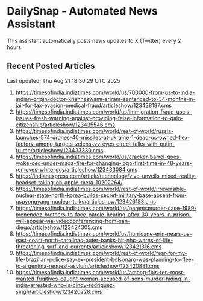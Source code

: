 # DailySnap - Automated News Assistant

This assistant automatically posts news updates to X (Twitter) every 2 hours.

## Recent Posted Articles

Last updated: Thu Aug 21 18:30:29 UTC 2025

1. https://timesofindia.indiatimes.com/world/us/700000-from-us-to-india-indian-origin-doctor-krishnaswami-sriram-sentenced-to-34-months-in-jail-for-tax-evasion-medical-fraud/articleshow/123438187.cms
2. https://timesofindia.indiatimes.com/world/us/immigration-fraud-uscis-issues-fresh-warning-against-providing-false-information-to-gain-citizenship/articleshow/123435546.cms
3. https://timesofindia.indiatimes.com/world/rest-of-world/russia-launches-574-drones-40-missiles-at-ukraine-1-dead-us-owned-flex-factory-among-targets-zelenskyy-eyes-direct-talks-with-putin-trump/articleshow/123433330.cms
4. https://timesofindia.indiatimes.com/world/us/cracker-barrel-goes-woke-ceo-under-maga-fire-for-changing-logo-first-time-in-48-years-removes-white-guy/articleshow/123433084.cms
5. https://indianexpress.com/article/technology/vivo-unveils-mixed-reality-headset-taking-on-apple-meta-10202264/
6. https://timesofindia.indiatimes.com/world/rest-of-world/irreversible-nuclear-state-north-korea-builds-secret-military-base-absent-from-uspyongyang-nuclear-talks/articleshow/123426183.cms
7. https://timesofindia.indiatimes.com/world/us/parentsmurder-case-1989-menendez-brothers-to-face-parole-hearing-after-30-years-in-prison-will-appear-via-videoconferencing-from-san-diego/articleshow/123424305.cms
8. https://timesofindia.indiatimes.com/world/us/hurricane-erin-nears-us-east-coast-north-carolinas-outer-banks-hit-nhc-warns-of-life-threatening-surf-and-currents/articleshow/123421316.cms
9. https://timesofindia.indiatimes.com/world/rest-of-world/fear-for-my-life-brazilian-police-say-ex-president-bolsonaro-was-planning-to-flee-to-argentina-request-asylum/articleshow/123420881.cms
10. https://timesofindia.indiatimes.com/world/us/among-fbis-ten-most-wanted-fugitives-caught-woman-accused-of-sons-murder-hiding-in-india-arrested-who-is-cindy-rodriguez-singh/articleshow/123420228.cms
